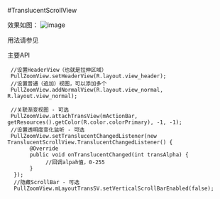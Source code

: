 #TranslucentScrollView

   效果如图：
   ![image](https://github.com/yanjunhui2014/TranslucentScrollView/blob/master/TranslucentScrollView/gif/device-2016-12-26-192438.gif)
   
   用法请参见
   
   主要API
   
   ```
    //设置HeaderView（也就是拉伸区域）
    PullZoomView.setHeaderView(R.layout.view_header);
    //设置普通（追加）视图，可以添加多个
    PullZoomView.addNormalView(R.layout.view_normal, R.layout.view_normal);
    
    //关联渐变视图 - 可选
    PullZoomView.attachTransView(mActionBar, getResources().getColor(R.color.colorPrimary), -1, -1);
    //设置透明度变化监听 - 可选
    PullZoomView.setTranslucentChangedListener(new TranslucentScrollView.TranslucentChangedListener() {
          @Override
          public void onTranslucentChanged(int transAlpha) {
               //回调alpah值，0-255
          }
     });
     //隐藏ScrollBar - 可选
     PullZoomView.mLayoutTransSV.setVerticalScrollBarEnabled(false);
   ```
   
   